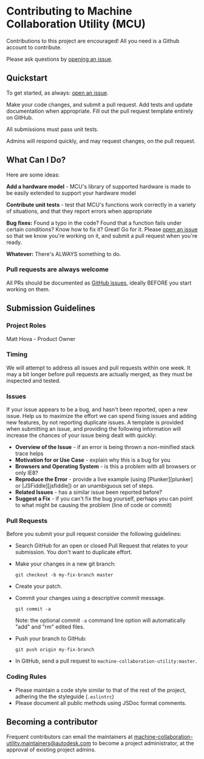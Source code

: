 # Contributing to Machine Collaboration Utility (MCU)

Contributions to this project are encouraged! All you need is a Github account to contribute.

Please ask questions by [opening an issue](https://github.com/Autodesk/machine-collaboration-utility/issues).

## Quickstart

To get started, as always: [open an issue](https://github.com/Autodesk/machine-collaboration-utility/issues).

Make your code changes, and submit a pull request. Add tests and update documentation when appropriate. Fill out the pull request template entirely on GitHub.

All submissions must pass unit tests.

Admins will respond quickly, and may request changes, on the pull request.

## What Can I Do?

Here are some ideas:

**Add a hardware model** - MCU's library of supported hardware is made to be easily extended to support your hardware model

**Contribute unit tests** - test that MCU's functions work correctly in a variety of situations, and that they report errors when appropriate

**Bug fixes:** Found a typo in the code? Found that a function fails under certain conditions? Know how to fix it? Great! Go for it. Please [open an issue](https://github.com/Autodesk/machine-collaboration-utility/issues) so that we know you're working on it, and submit a pull request when you're ready.

**Whatever:** There's ALWAYS something to do.

### Pull requests are always welcome

All PRs should be documented as [GitHub issues](https://github.com/Autodesk/machine-collaboration-utility/issues), ideally BEFORE you start working on them.

## Submission Guidelines

### Project Roles

Matt Hova - Product Owner

### Timing

We will attempt to address all issues and pull requests within one week. It may a bit longer before pull requests are actually merged, as they must be inspected and tested.

### Issues

If your issue appears to be a bug, and hasn't been reported, open a new issue.
Help us to maximize the effort we can spend fixing issues and adding new features, by not reporting duplicate issues. A template is provided when submitting an issue, and providing the following information will increase the chances of your issue being dealt with quickly:

* **Overview of the Issue** - if an error is being thrown a non-minified stack trace helps
* **Motivation for or Use Case** - explain why this is a bug for you
* **Browsers and Operating System** - is this a problem with all browsers or only IE8?
* **Reproduce the Error** - provide a live example (using [Plunker][plunker] or
  [JSFiddle][jsfiddle]) or an unambiguous set of steps.
* **Related Issues** - has a similar issue been reported before?
* **Suggest a Fix** - if you can't fix the bug yourself, perhaps you can point to what might be
  causing the problem (line of code or commit)

### Pull Requests

Before you submit your pull request consider the following guidelines:

* Search GitHub for an open or closed Pull Request that relates to your submission. You don't want to duplicate effort.
* Make your changes in a new git branch:

     ```shell
     git checkout -b my-fix-branch master
     ```

* Create your patch.
* Commit your changes using a descriptive commit message.

     ```shell
     git commit -a
     ```
  Note: the optional commit `-a` command line option will automatically "add" and "rm" edited files.

* Push your branch to GitHub:

    ```shell
    git push origin my-fix-branch
    ```

* In GitHub, send a pull request to `machine-collaboration-utility:master`.

### Coding Rules

* Please maintain a code style similar to that of the rest of the project, adhering the the styleguide (`.eslintrc`)
* Please document all public methods using JSDoc format comments.

## Becoming a contributor

Frequent contributors can email the maintainers at machine-collaboration-utility.maintainers@autodesk.com to become a project administrator, at the approval of existing project admins.
